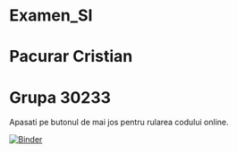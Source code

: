 # Examen_SI
# Pacurar Cristian
# Grupa 30233

Apasati pe butonul de mai jos pentru rularea codului online.

[![Binder](https://mybinder.org/badge_logo.svg)](https://mybinder.org/v2/gh/djremix66/PacurarCristian_ExamenSI.git/master)
